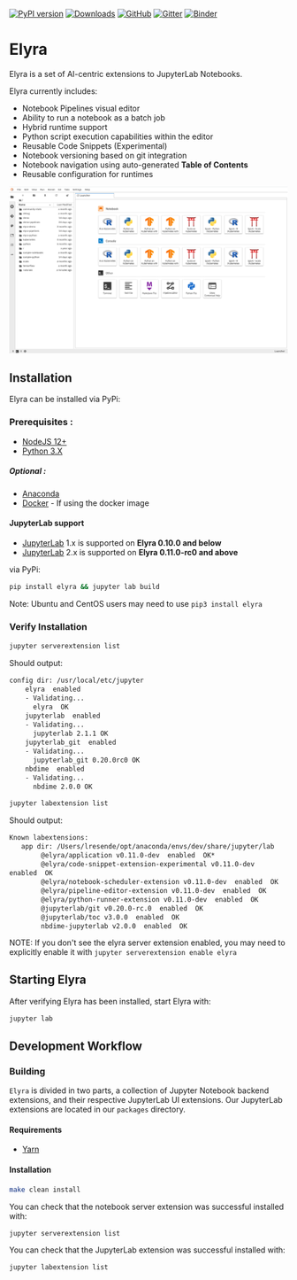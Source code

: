 <!--
{% comment %}
Copyright 2018-2020 IBM Corporation

Licensed under the Apache License, Version 2.0 (the "License");
you may not use this file except in compliance with the License.
You may obtain a copy of the License at

http://www.apache.org/licenses/LICENSE-2.0

Unless required by applicable law or agreed to in writing, software
distributed under the License is distributed on an "AS IS" BASIS,
WITHOUT WARRANTIES OR CONDITIONS OF ANY KIND, either express or implied.
See the License for the specific language governing permissions and
limitations under the License.
{% endcomment %}
-->


[![PyPI version](https://badge.fury.io/py/elyra.svg)](https://badge.fury.io/py/elyra)
[![Downloads](https://pepy.tech/badge/elyra/month)](https://pepy.tech/project/jupyterlab/month)
[![GitHub](https://img.shields.io/badge/issue_tracking-github-blue.svg)](https://github.com/elyra-ai/elyra/issues)
[![Gitter](https://badges.gitter.im/elyra-ai/community.svg)](https://gitter.im/elyra-ai/community?utm_source=badge&utm_medium=badge&utm_campaign=pr-badge)
[![Binder](https://mybinder.org/badge_logo.svg)](https://mybinder.org/v2/gh/elyra-ai/elyra/master?urlpath=lab/)

# Elyra

Elyra is a set of AI-centric extensions to JupyterLab Notebooks.

Elyra currently includes:
* Notebook Pipelines visual editor
* Ability to run a notebook as a batch job
* Hybrid runtime support
* Python script execution capabilities within the editor
* Reusable Code Snippets (Experimental)
* Notebook versioning based on git integration
* Notebook navigation using auto-generated **Table of Contents**
* Reusable configuration for runtimes
  
![Elyra](docs/source/images/elyra-main-page.png)


## Installation
Elyra can be installed via PyPi:

### Prerequisites :
* [NodeJS 12+](https://nodejs.org/en/)
* [Python 3.X](https://www.anaconda.com/distribution/)

##### Optional :
* [Anaconda](https://www.anaconda.com/distribution/) 
* [Docker](https://docs.docker.com/install//) - If using the docker image

#### JupyterLab support

* [JupyterLab](https://github.com/jupyterlab/jupyterlab) 1.x is supported on **Elyra 0.10.0 and below**
* [JupyterLab](https://github.com/jupyterlab/jupyterlab) 2.x is supported on **Elyra 0.11.0-rc0 and above**

via PyPi:
```bash
pip install elyra && jupyter lab build
```
Note: Ubuntu and CentOS users may need to use `pip3 install elyra` 

### Verify Installation 
```bash
jupyter serverextension list
```
Should output:
```
config dir: /usr/local/etc/jupyter
    elyra  enabled
    - Validating...
      elyra  OK
    jupyterlab  enabled
    - Validating...
      jupyterlab 2.1.1 OK
    jupyterlab_git  enabled
    - Validating...
      jupyterlab_git 0.20.0rc0 OK
    nbdime  enabled
    - Validating...
      nbdime 2.0.0 OK

```
```bash
jupyter labextension list
```
Should output:
```
Known labextensions:
   app dir: /Users/lresende/opt/anaconda/envs/dev/share/jupyter/lab
        @elyra/application v0.11.0-dev  enabled  OK*
        @elyra/code-snippet-extension-experimental v0.11.0-dev  enabled  OK
        @elyra/notebook-scheduler-extension v0.11.0-dev  enabled  OK
        @elyra/pipeline-editor-extension v0.11.0-dev  enabled  OK
        @elyra/python-runner-extension v0.11.0-dev  enabled  OK
        @jupyterlab/git v0.20.0-rc.0  enabled  OK
        @jupyterlab/toc v3.0.0  enabled  OK
        nbdime-jupyterlab v2.0.0  enabled  OK
```
NOTE: If you don't see the elyra server extension enabled, you may need to explicitly enable
it with `jupyter serverextension enable elyra`

## Starting Elyra
After verifying Elyra has been installed, start Elyra with:
```bash
jupyter lab
```

## Development Workflow
### Building

`Elyra` is divided in two parts, a collection of Jupyter Notebook backend extensions,
and their respective JupyterLab UI extensions. Our JupyterLab extensions are located in our `packages`
directory. 

#### Requirements

* [Yarn](https://yarnpkg.com/lang/en/docs/install) 

#### Installation

```bash
make clean install
```

You can check that the notebook server extension was successful installed with:
```bash
jupyter serverextension list
```

You can check that the JupyterLab extension was successful installed with:
```bash
jupyter labextension list
```